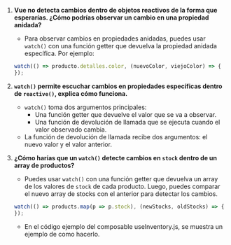 1.  **Vue no detecta cambios dentro de objetos reactivos de la forma que esperarías. ¿Cómo podrías observar un cambio en una propiedad anidada?**

    * Para observar cambios en propiedades anidadas, puedes usar `watch()` con una función getter que devuelva la propiedad anidada específica. Por ejemplo:

    ```javascript
    watch(() => producto.detalles.color, (nuevoColor, viejoColor) => {
    });
    ```

2.  **`watch()` permite escuchar cambios en propiedades específicas dentro de `reactive()`, explica cómo funciona.**

    * `watch()` toma dos argumentos principales:
        * Una función getter que devuelve el valor que se va a observar.
        * Una función de devolución de llamada que se ejecuta cuando el valor observado cambia.
    * La función de devolución de llamada recibe dos argumentos: el nuevo valor y el valor anterior.

3.  **¿Cómo harías que un `watch()` detecte cambios en `stock` dentro de un array de productos?**

    * Puedes usar `watch()` con una función getter que devuelva un array de los valores de `stock` de cada producto. Luego, puedes comparar el nuevo array de stocks con el anterior para detectar los cambios.

    ```javascript
    watch(() => products.map(p => p.stock), (newStocks, oldStocks) => {
    });
    ```
    * En el código ejemplo del composable useInventory.js, se muestra un ejemplo de como hacerlo.